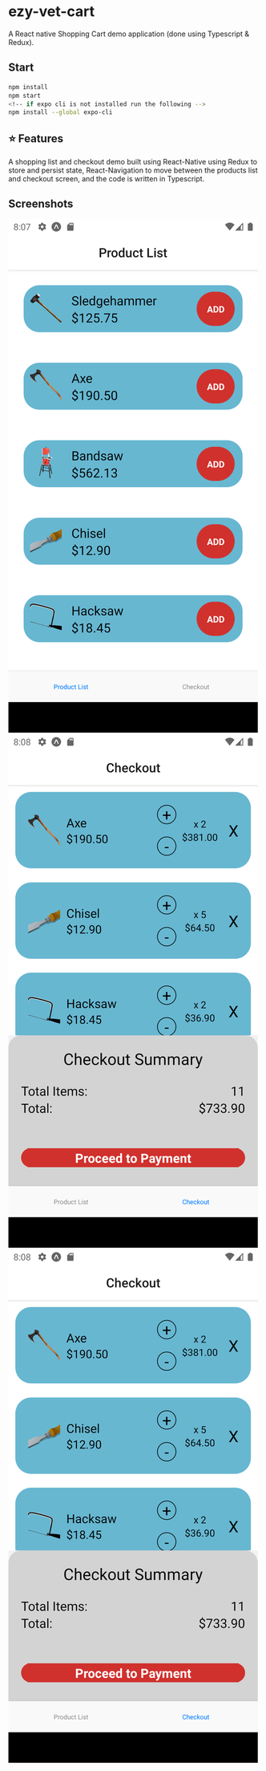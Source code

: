 # ezy-vet-cart
A React native Shopping Cart demo application (done using Typescript & Redux).

## Start

```bash
npm install
npm start
<!-- if expo cli is not installed run the following -->
npm install --global expo-cli
```


## :star: Features

A shopping list and checkout demo built using  React-Native using Redux to store and persist state, React-Navigation to move
between the products list and checkout screen, and the code is written in Typescript.

## Screenshots

![Test Image 1](https://github.com/mohamedasoliman/ezy-vet-cart/blob/main/Screenshots/sc1.png)
![Test Image 2](https://github.com/mohamedasoliman/ezy-vet-cart/blob/main/Screenshots/sc2.png)
![Test Image 3](https://github.com/mohamedasoliman/ezy-vet-cart/blob/main/Screenshots/sc2.png)
